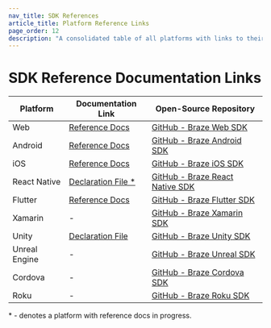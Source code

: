 ```yaml
---
nav_title: SDK References
article_title: Platform Reference Links
page_order: 12
description: "A consolidated table of all platforms with links to their respective documentation."
---
```


# SDK Reference Documentation Links

| Platform      | Documentation Link                                                                                                                                    | Open-Source Repository                                                                 |
| ------------- | ----------------------------------------------------------------------------------------------------------------------------------------------------- | -------------------------------------------------------------------------------------- |
| Web           | [Reference Docs](https://js.appboycdn.com/web-sdk/latest/doc/modules/braze.html#initialize)                                                           | [GitHub - Braze Web SDK](https://github.com/braze-inc/braze-web-sdk)                   |
| Android       | [Reference Docs](https://braze-inc.github.io/braze-android-sdk/kdoc/index.html)                                                                       | [GitHub - Braze Android SDK](https://github.com/braze-inc/braze-android-sdk)           |
| iOS           | [Reference Docs](https://braze-inc.github.io/braze-swift-sdk/documentation/brazekit/braze)                                                            | [GitHub - Braze iOS SDK](https://github.com/braze-inc/braze-swift-sdk)                 |
| React Native  | [Declaration File \*](https://github.com/braze-inc/braze-react-native-sdk/blob/74b185ab3b7fb3b3345b36ff24f2b255fb83f5de/src/index.d.ts)               | [GitHub - Braze React Native SDK](https://github.com/braze-inc/braze-react-native-sdk) |
| Flutter       | [Reference Docs](https://pub.dev/documentation/braze_plugin/latest/braze_plugin/)                                                                     | [GitHub - Braze Flutter SDK](https://github.com/braze-inc/braze-flutter-sdk)           |
| Xamarin       | -                                                                                                                                                     | [GitHub - Braze Xamarin SDK](https://github.com/braze-inc/braze-xamarin-sdk)           |
| Unity         | [Declaration File](https://github.com/braze-inc/braze-unity-sdk/blob/73d5729b934f813ee7a827a1f4c83fb00fb17039/Assets/Plugins/Appboy/BrazePlatform.cs) | [GitHub - Braze Unity SDK](https://github.com/braze-inc/braze-unity-sdk)               |
| Unreal Engine | -                                                                                                                                                     | [GitHub - Braze Unreal SDK](https://github.com/braze-inc/braze-unreal-sdk)             |
| Cordova       | -                                                                                                                                                     | [GitHub - Braze Cordova SDK](https://github.com/braze-inc/braze-cordova-sdk)           |
| Roku          | -                                                                                                                                                     | [GitHub - Braze Roku SDK](https://github.com/braze-inc/braze-roku-sdk)                 |

\* - denotes a platform with reference docs in progress.
